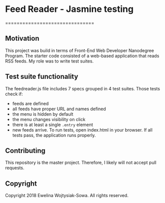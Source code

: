 # **Feed Reader - Jasmine testing**
===============================

## Motivation
This project was build in terms of Front-End Web Developer Nanodegree Program. The starter code consisted of a web-based application that reads RSS feeds. My role was to write test suites.

## Test suite functionality
The feedreader.js file includes 7 specs grouped in 4 test suites. Those tests check if:
- feeds are defined
- all feeds have proper URL and names defined
- the menu is hidden by default
- the menu changes visibility on click
- there is at least a single `.entry` element
- new feeds arrive.
To run tests, open index.html in your browser. If all tests pass, the application runs properly.

## Contributing
This repository is the master project. Therefore, I likely will not accept pull requests.

## Copyright
Copyright 2018 Ewelina Wojtysiak-Sowa. All rights reserved.
